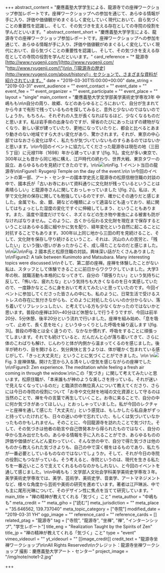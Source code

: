 +++
abstract_content = "慶應義塾大学学生による、龍源寺での座禅ワークショップ参加レポートです。座禅ワークショップへの参加を通じて、あらゆる情報が手に入り、評価や価値観がめまぐるしく変化していく現代において、自ら気づくことの重要性を認識し、そして、その気づきを支える存在としての寺院の役割を学んだといいます。"
abstract_content_short = "慶應義塾大学学生による、龍源寺での座禅ワークショップ参加レポートです。座禅ワークショップへの参加を通じて、あらゆる情報が手に入り、評価や価値観がめまぐるしく変化していく現代において、自ら気づくことの重要性を認識し、そして、その気づきを支える存在としての寺院の役割を学んだといいます。"
card_reference = "* 龍源寺 [http://www.ryugenji.com/](http://www.ryugenji.com/ \"http://www.ryugenji.com/\")\n\n「[龍源寺の歴史](http://www.ryugenji.com/about/history/)」セクションで、さまざまな資料が紹介されています。"
date = "2019-03-30T15:00:00+00:00"
date_string = "2019-03-31"
event_audience = ""
event_contact = ""
event_date = ""
event_fee = ""
event_organizer = ""
event_participate = ""
event_place = ""
layout = "single"
main_content = "慶應義塾大学文学部美学美術史学専攻3年 中嶋もも\n\n自分の周り、故郷、などのあらゆるところにおいて、自分が生まれてから今まで有形で残っているものを探してみると、意外と少ないのではないのでしょうか。もちろん、それぞれの人生が長くなればなるほど、少なくなるものだと思います。私は岩手県の出身なのですが、帰省のたびにあったはずの建物がなくなり、新しい家が建っていたり、更地になっていたりと、都会と比べるとあまり動きのない地域ですら大きい変化があり、驚かされます。それが、東京の中心部ではなおさら変化は早く、私たちが気づいていないものすらあるのではないかと思います。\n\n今回のイベントに協力してくださった龍源寺は現在の地（三田５丁目）に元禄11年（1698）年から建っています \\[fig. 1\\]。変化が多い東京で、300年以上も昔から同じ地に構え、江戸時代の終わり、世界大戦、東京タワーの設立、あらゆるものを見続けてきたのです。\n\n![](/img/note/note1-1.jpg)\n\nFig. 1 イベント当日の龍源寺\n\nFigure1: Ryugenji Temple on the day of the event.\n\n  \n今回のイベントの第一部、アート・センターの國本学史氏と龍源寺の松原信樹住職の対談の中で、國本氏が「古いお寺において資料通りに文化財が残っているということは素晴らしい」と龍源寺さんに関しておっしゃっていました \\[fig. 2\\]。私は、大学で文化財の保存に関しても勉強しているのですが、確かにその通りだと感じました。金属でも、金、銀、錫などの種類によって適温なども違っており、紙に関してはちょっとした湿度の変化ですぐに伸縮してしまう、ということもあります。また、温度や湿度だけでなく、ネズミなどの生き物や害虫による被害も防がなければなりません。このように、古くから伝わる文化財を現在まで保存するということはあらゆる面に細やかに気を配り、経年変化という自然に起こることに対抗することでもあります。300年以上同じ地から三田の町を見続けること、そして、文化財を保存し守り続けるということ、それは、沢山の人の苦労と、「残したい」という強い思いがあったからこそ、成し得たことなのだと感じました。\n\n![](/img/note/note1-2.jpg)\n\nFig. 2 國本氏と松原住職の対談。興味深い話がたくさんありました\n\nFigure2: A talk between Kunimoto and Matsubara. Many interesting topics were discussed.\n\nそして、第二部の座禅。座禅を体験したことがない私は、スタッフとして体験できることに前日からワクワクしていました。大学3年の秋、就職活動も本格的になってきて、自分の「頑張りたい」という気持ちに反して、「怖いな、疲れたな」という気持ちも大きくなるのを日々実感していたので、一度静かなところに身をおいて考えてみたいと思っていたのです。今回イベントに参加してくださった皆さんの中にも、私のように、日常生活で受けるストレスの存在に気付きながらも、どのように対処したらいいのか分からない、落ち着いてリフレッシュしたい、と考えている方も少なくなかったのではないかと思います。普段の座禅は30\\~40分ほど休憩なしで行うそうですが、今回は前半20分、5分休憩、後半20分という流れで行いました。座禅を組み始め、「息を吸って、止めて、長く息を吐く」というゆっくりとした呼吸を繰り返します \\[fig. 3\\]。普段の呼吸とは全く違うので、なかなか慣れず、呼吸をすることに頑張ってしまいます。それでも続けていると、だんだんと心が落ち着いてきて、さらに体のこわばりも解け、じんわりと体が内側から温まってくるのを感じました。後半が終わり、目を開けると、気分爽快と言うよりは、体が暖かく包まれている感じがして、「きっと大丈夫だ」ということに気づくことができました。\n\n  \n![](/img/note/note1-3.JPG)Fig. 3 座禅体験。開けた窓から入る清々しい空気を感じながらの座禅でした\n\nFigure3: Zen experience. The meditation while feeling a fresh air coming in through the window.\n\nこの「気づき」に関して考えてみたいと思います。松原住職が、「本来誰もが神のような美しさを持っている。それが迷いで見えなくなっているのだ」と臨済宗の無位真人について教えてくださり、さらには今日の寺院の役割について「お寺や文化財を地域の文化資源として守るのは当然のことで、禅を今の言葉で再生していくこと。お寺に来ることで、自分の中に何か気づきがあってほしい。」とおっしゃっていました。私が今回のレクチャーと座禅を通して感じた「大丈夫だ」という感覚は、もしかしたら私自身がずっと持っていたけれども、日々の迷いの中で忘れていた、もしくは気づいていなかったものかもしれません。そのことに、今回龍源寺を訪れたことで気づけた。そして、その気づきは他者の助言や自己啓発本から得られたものではなく、自分の中から生み出せたもの。あらゆる情報を手に入れることができ、あらゆるものの評価や価値がどんどん変わっていく、そんな世の中で、自分で得た気づきは他のものから教えられた気づきよりも、自己の中で深く根をはるものであり、私たちが一番必要としているものなのではないでしょうか。そして、それが今日の寺院の役割にもつながっている。そう考えると、寺院というのは、現代を生きる私たちを一番近いところで支えてくれるものなのかもしれない、と今回のイベントを通して感じました。\n\n中嶋もも：文学部人文社会学科美学美術史学専攻３年。美学美術史学専攻では、美学、芸術学、美術史学、音楽学、アートマネジメントなど、様々な角度から芸術や美術の研究を進めています。著者は江戸琳派、中でも主に尾形光琳について、そのデザイン性に焦点を当てて研究しています。"
main_title = "禅の精神が教えてくれる「気づく」こと"
meta_author = "中嶋もも"
meta_credit = ""
meta_giho = ["読む"]
meta_jurisdiction = ""
meta_place = "35.646562, 139.737040"
meta_topic_category = ["寺院"]
modified_date = "2019-03-31 YH"
ogp_image = ""
reference_card = ""
reference_cards = []
related_ptag = "龍源寺"
tag = ["寺院", "龍源寺", "坐禅", "禅", "インターンシップ", "学生レポート"]
title_eng = "Realization Taught by the Spirits of Zen"
title_jp = "禅の精神が教えてくれる「気づく」こと"
type = "event"
vimeo_videourl = ""
yt_videourl = ""
[[image_credit]]
credit_text = "龍源寺坐禅ワークショップ\n\nAll Rights Reserved\n\nクレジット：龍源寺坐禅ワークショップ 撮影：慶應義塾大学アート・センター"
project_image = "/img/note/note1-2.jpg"

+++
